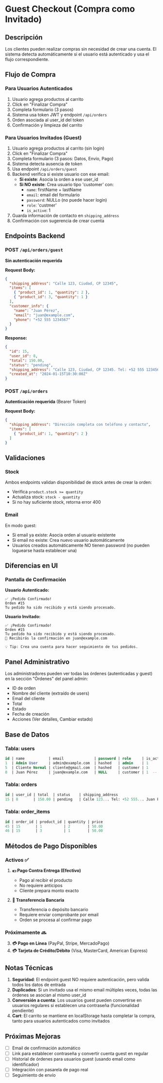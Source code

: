 # Guest Checkout (Compra como Invitado)

## Descripción
Los clientes pueden realizar compras sin necesidad de crear una cuenta. El sistema detecta automáticamente si el usuario está autenticado y usa el flujo correspondiente.

## Flujo de Compra

### Para Usuarios Autenticados
1. Usuario agrega productos al carrito
2. Click en "Finalizar Compra"
3. Completa formulario (3 pasos)
4. Sistema usa token JWT y endpoint `/api/orders`
5. Orden asociada al user_id del token
6. Confirmación y limpieza del carrito

### Para Usuarios Invitados (Guest)
1. Usuario agrega productos al carrito (sin login)
2. Click en "Finalizar Compra"
3. Completa formulario (3 pasos: Datos, Envío, Pago)
4. Sistema detecta ausencia de token
5. Usa endpoint `/api/orders/guest`
6. Backend verifica si existe usuario con ese email:
   - **Si existe**: Asocia la orden a ese user_id
   - **Si NO existe**: Crea usuario tipo 'customer' con:
     - `name`: firstName + lastName
     - `email`: email del formulario
     - `password`: NULLo (no puede hacer login)
     - `role`: 'custmer'
     - `is_active`: 1
7. Guarda información de contacto en `shipping_address`
8. Confirmación con sugerencia de crear cuenta

## Endpoints Backend

### POST `/api/orders/guest`
**Sin autenticación requerida**

**Request Body:**
```json
{
  "shipping_address": "Calle 123, Ciudad, CP 12345",
  "items": [
    { "product_id": 1, "quantity": 2 },
    { "product_id": 3, "quantity": 1 }
  ],
  "customer_info": {
    "name": "Juan Pérez",
    "email": "juan@example.com",
    "phone": "+52 555 1234567"
  }
}
```

**Response:**
```json
{
  "id": 15,
  "user_id": 8,
  "total": 150.00,
  "status": "pending",
  "shipping_address": "Calle 123, Ciudad, CP 12345. Tel: +52 555 1234567. Contacto: Juan Pérez",
  "created_at": "2024-01-15T10:30:00Z"
}
```

### POST `/api/orders`
**Autenticación requerida** (Bearer Token)

**Request Body:**
```json
{
  "shipping_address": "Dirección completa con teléfono y contacto",
  "items": [
    { "product_id": 1, "quantity": 2 }
  ]
}
```

## Validaciones

### Stock
Ambos endpoints validan disponibilidad de stock antes de crear la orden:
- Verifica `product.stock >= quantity`
- Actualiza stock: `stock - quantity`
- Si no hay suficiente stock, retorna error 400

### Email
En modo guest:
- Si email ya existe: Asocia orden al usuario existente
- Si email no existe: Crea nuevo usuario automáticamente
- Usuarios creados automáticamente NO tienen password (no pueden loguearse hasta establecer una)

## Diferencias en UI

### Pantalla de Confirmación

**Usuario Autenticado:**
```
✅ ¡Pedido Confirmado!
Orden #15
Tu pedido ha sido recibido y está siendo procesado.
```

**Usuario Invitado:**
```
✅ ¡Pedido Confirmado!
Orden #15
Tu pedido ha sido recibido y está siendo procesado.
📧 Recibirás la confirmación en juan@example.com

💡 Tip: Crea una cuenta para hacer seguimiento de tus pedidos.
```

## Panel Administrativo

Los administradores pueden ver todas las órdenes (autenticadas y guest) en la sección "Órdenes" del panel admin:
- ID de orden
- Nombre del cliente (extraído de users)
- Email del cliente
- Total
- Estado
- Fecha de creación
- Acciones (Ver detalles, Cambiar estado)

## Base de Datos

### Tabla: users
```sql
id | name           | email              | password | role     | is_active
1  | Admin User     | admin@example.com  | hashed   | admin    | 1
5  | Cliente Normal | cliente@gmail.com  | hashed   | customer | 1
8  | Juan Pérez     | juan@example.com   | NULL     | customer | 1  -- Guest
```

### Tabla: orders
```sql
id | user_id | total  | status    | shipping_address                        | created_at
15 | 8       | 150.00 | pending   | Calle 123... Tel: +52 555... Juan Pérez | 2024-01-15...
```

### Tabla: order_items
```sql
id | order_id | product_id | quantity | price
45 | 15       | 1          | 2        | 50.00
46 | 15       | 3          | 1        | 50.00
```

## Métodos de Pago Disponibles

### Activos ✅
1. **💵 Pago Contra Entrega (Efectivo)**
   - Pago al recibir el producto
   - No requiere anticipos
   - Cliente prepara monto exacto

2. **🏦 Transferencia Bancaria**
   - Transferencia o depósito bancario
   - Requiere enviar comprobante por email
   - Orden se procesa al confirmar pago

### Próximamente 🔜
3. **💳 Pago en Línea** (PayPal, Stripe, MercadoPago)
4. **💳 Tarjeta de Crédito/Débito** (Visa, MasterCard, American Express)

## Notas Técnicas

1. **Seguridad**: El endpoint guest NO requiere autenticación, pero valida todos los datos de entrada
2. **Duplicados**: Si un invitado usa el mismo email múltiples veces, todas las órdenes se asocian al mismo user_id
3. **Conversión a cuenta**: Los usuarios guest pueden convertirse en usuarios regulares si establecen una contraseña (funcionalidad pendiente)
4. **Cart**: El carrito se mantiene en localStorage hasta completar la compra, tanto para usuarios autenticados como invitados

## Próximas Mejoras

- [ ] Email de confirmación automático
- [ ] Link para establecer contraseña y convertir cuenta guest en regular
- [ ] Historial de órdenes para usuarios guest (usando email como identificador)
- [ ] Integración con pasarela de pago real
- [ ] Seguimiento de envío
